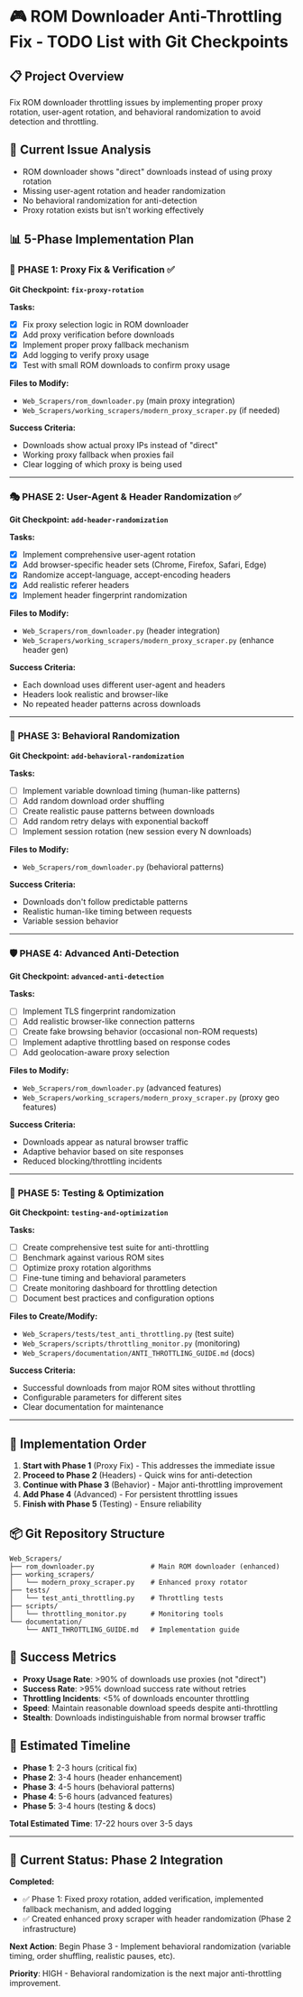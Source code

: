 # 🎮 ROM Downloader Anti-Throttling Fix - TODO List with Git Checkpoints

## 📋 Project Overview
Fix ROM downloader throttling issues by implementing proper proxy rotation, user-agent rotation, and behavioral randomization to avoid detection and throttling.

## 🎯 Current Issue Analysis
- ROM downloader shows "direct" downloads instead of using proxy rotation
- Missing user-agent rotation and header randomization  
- No behavioral randomization for anti-detection
- Proxy rotation exists but isn't working effectively

## 📊 5-Phase Implementation Plan

### 🔧 **PHASE 1: Proxy Fix & Verification** ✅
**Git Checkpoint: `fix-proxy-rotation`**

**Tasks:**
- [x] Fix proxy selection logic in ROM downloader
- [x] Add proxy verification before downloads
- [x] Implement proper proxy fallback mechanism
- [x] Add logging to verify proxy usage
- [x] Test with small ROM downloads to confirm proxy usage

**Files to Modify:**
- `Web_Scrapers/rom_downloader.py` (main proxy integration)
- `Web_Scrapers/working_scrapers/modern_proxy_scraper.py` (if needed)

**Success Criteria:**
- Downloads show actual proxy IPs instead of "direct"
- Working proxy fallback when proxies fail
- Clear logging of which proxy is being used

---

### 🎭 **PHASE 2: User-Agent & Header Randomization** ✅
**Git Checkpoint: `add-header-randomization`**

**Tasks:**
- [x] Implement comprehensive user-agent rotation
- [x] Add browser-specific header sets (Chrome, Firefox, Safari, Edge)
- [x] Randomize accept-language, accept-encoding headers
- [x] Add realistic referer headers
- [x] Implement header fingerprint randomization

**Files to Modify:**
- `Web_Scrapers/rom_downloader.py` (header integration)
- `Web_Scrapers/working_scrapers/modern_proxy_scraper.py` (enhance header gen)

**Success Criteria:**
- Each download uses different user-agent and headers
- Headers look realistic and browser-like
- No repeated header patterns across downloads

---

### 🎲 **PHASE 3: Behavioral Randomization**
**Git Checkpoint: `add-behavioral-randomization`**

**Tasks:**
- [ ] Implement variable download timing (human-like patterns)
- [ ] Add random download order shuffling
- [ ] Create realistic pause patterns between downloads
- [ ] Add random retry delays with exponential backoff
- [ ] Implement session rotation (new session every N downloads)

**Files to Modify:**
- `Web_Scrapers/rom_downloader.py` (behavioral patterns)

**Success Criteria:**
- Downloads don't follow predictable patterns
- Realistic human-like timing between requests
- Variable session behavior

---

### 🛡️ **PHASE 4: Advanced Anti-Detection**
**Git Checkpoint: `advanced-anti-detection`**

**Tasks:**
- [ ] Implement TLS fingerprint randomization
- [ ] Add realistic browser-like connection patterns
- [ ] Create fake browsing behavior (occasional non-ROM requests)
- [ ] Implement adaptive throttling based on response codes
- [ ] Add geolocation-aware proxy selection

**Files to Modify:**
- `Web_Scrapers/rom_downloader.py` (advanced features)
- `Web_Scrapers/working_scrapers/modern_proxy_scraper.py` (proxy geo features)

**Success Criteria:**
- Downloads appear as natural browser traffic
- Adaptive behavior based on site responses
- Reduced blocking/throttling incidents

---

### 🔬 **PHASE 5: Testing & Optimization**
**Git Checkpoint: `testing-and-optimization`**

**Tasks:**
- [ ] Create comprehensive test suite for anti-throttling
- [ ] Benchmark against various ROM sites
- [ ] Optimize proxy rotation algorithms  
- [ ] Fine-tune timing and behavioral parameters
- [ ] Create monitoring dashboard for throttling detection
- [ ] Document best practices and configuration options

**Files to Create/Modify:**
- `Web_Scrapers/tests/test_anti_throttling.py` (test suite)
- `Web_Scrapers/scripts/throttling_monitor.py` (monitoring)
- `Web_Scrapers/documentation/ANTI_THROTTLING_GUIDE.md` (docs)

**Success Criteria:**
- Successful downloads from major ROM sites without throttling
- Configurable parameters for different sites
- Clear documentation for maintenance

---

## 🚀 Implementation Order

1. **Start with Phase 1** (Proxy Fix) - This addresses the immediate issue
2. **Proceed to Phase 2** (Headers) - Quick wins for anti-detection  
3. **Continue with Phase 3** (Behavior) - Major anti-throttling improvement
4. **Add Phase 4** (Advanced) - For persistent throttling issues
5. **Finish with Phase 5** (Testing) - Ensure reliability

## 📦 Git Repository Structure

```
Web_Scrapers/
├── rom_downloader.py              # Main ROM downloader (enhanced)
├── working_scrapers/
│   └── modern_proxy_scraper.py    # Enhanced proxy rotator
├── tests/
│   └── test_anti_throttling.py    # Throttling tests
├── scripts/
│   └── throttling_monitor.py      # Monitoring tools
└── documentation/
    └── ANTI_THROTTLING_GUIDE.md   # Implementation guide
```

## 🎯 Success Metrics

- **Proxy Usage Rate**: >90% of downloads use proxies (not "direct")
- **Success Rate**: >95% download success rate without retries
- **Throttling Incidents**: <5% of downloads encounter throttling
- **Speed**: Maintain reasonable download speeds despite anti-throttling
- **Stealth**: Downloads indistinguishable from normal browser traffic

## 📅 Estimated Timeline

- **Phase 1**: 2-3 hours (critical fix)
- **Phase 2**: 3-4 hours (header enhancement)  
- **Phase 3**: 4-5 hours (behavioral patterns)
- **Phase 4**: 5-6 hours (advanced features)
- **Phase 5**: 3-4 hours (testing & docs)

**Total Estimated Time**: 17-22 hours over 3-5 days

---

## 🔄 Current Status: Phase 2 Integration

**Completed:**
- ✅ Phase 1: Fixed proxy rotation, added verification, implemented fallback mechanism, and added logging
- ✅ Created enhanced proxy scraper with header randomization (Phase 2 infrastructure)

**Next Action**: Begin Phase 3 - Implement behavioral randomization (variable timing, order shuffling, realistic pauses, etc).

**Priority**: HIGH - Behavioral randomization is the next major anti-throttling improvement.
